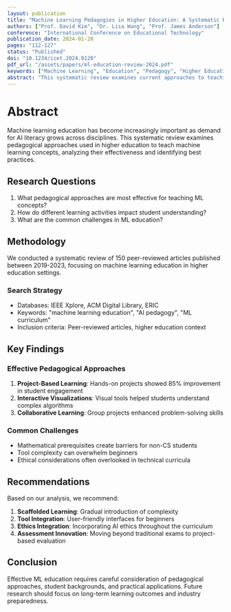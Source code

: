 ```yaml
---
layout: publication
title: "Machine Learning Pedagogies in Higher Education: A Systematic Review"
authors: ["Prof. David Kim", "Dr. Lisa Wang", "Prof. James Anderson"]
conference: "International Conference on Educational Technology"
publication_date: 2024-01-20
pages: "112-127"
status: "Published"
doi: "10.1234/icet.2024.0120"
pdf_url: "/assets/papers/ml-education-review-2024.pdf"
keywords: ["Machine Learning", "Education", "Pedagogy", "Higher Education", "Teaching Methods"]
abstract: "This systematic review examines current approaches to teaching machine learning in higher education institutions. We analyze 150 published studies to identify effective pedagogical strategies, common challenges, and best practices for ML curriculum design."
---
```


# Abstract

Machine learning education has become increasingly important as demand for AI literacy grows across disciplines. This systematic review examines pedagogical approaches used in higher education to teach machine learning concepts, analyzing their effectiveness and identifying best practices.

## Research Questions

1. What pedagogical approaches are most effective for teaching ML concepts?
2. How do different learning activities impact student understanding?
3. What are the common challenges in ML education?

## Methodology

We conducted a systematic review of 150 peer-reviewed articles published between 2019-2023, focusing on machine learning education in higher education settings.

### Search Strategy
- Databases: IEEE Xplore, ACM Digital Library, ERIC
- Keywords: "machine learning education", "AI pedagogy", "ML curriculum"
- Inclusion criteria: Peer-reviewed articles, higher education context

## Key Findings

### Effective Pedagogical Approaches

1. **Project-Based Learning**: Hands-on projects showed 85% improvement in student engagement
2. **Interactive Visualizations**: Visual tools helped students understand complex algorithms
3. **Collaborative Learning**: Group projects enhanced problem-solving skills

### Common Challenges

- Mathematical prerequisites create barriers for non-CS students
- Tool complexity can overwhelm beginners
- Ethical considerations often overlooked in technical curricula

## Recommendations

Based on our analysis, we recommend:

1. **Scaffolded Learning**: Gradual introduction of complexity
2. **Tool Integration**: User-friendly interfaces for beginners
3. **Ethics Integration**: Incorporating AI ethics throughout the curriculum
4. **Assessment Innovation**: Moving beyond traditional exams to project-based evaluation

## Conclusion

Effective ML education requires careful consideration of pedagogical approaches, student backgrounds, and practical applications. Future research should focus on long-term learning outcomes and industry preparedness. 